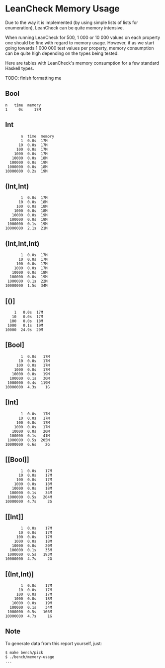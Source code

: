 LeanCheck Memory Usage
======================

Due to the way it is implemented (by using simple lists of lists for
enumeration), LeanCheck can be quite memory intensive.

When running LeanCheck for 500, 1 000 or 10 000 values on each property one
should be fine with regard to memory usage.  However, if as we start going
towards 1 000 000 test values per property, memory consumption can be quite
high depending on the types being tested.

Here are tables with LeanCheck's memory consumption for a few standard Haskell
types.


TODO: finish formatting me


Bool
----

```
n   time  memory
1     0s     17M
```

Int
---

```
       n  time  memory
       1  0.0s  17M
      10  0.0s  17M
     100  0.0s  17M
    1000  0.0s  17M
   10000  0.0s  18M
  100000  0.0s  19M
 1000000  0.0s  18M
10000000  0.2s  19M
```


(Int,Int)
---------

```
       1  0.0s  17M
      10  0.0s  18M
     100  0.0s  18M
    1000  0.0s  18M
   10000  0.0s  19M
  100000  0.0s  19M
 1000000  0.1s  19M
10000000  2.1s  21M
```

(Int,Int,Int)
-------------

```
       1  0.0s  17M
      10  0.0s  17M
     100  0.0s  17M
    1000  0.0s  17M
   10000  0.0s  18M
  100000  0.0s  19M
 1000000  0.1s  22M
10000000  1.5s  34M
```


[()]
----

```
    1   0.0s  17M
   10   0.0s  17M
  100   0.0s  18M
 1000   0.1s  19M
10000  24.9s  29M
```


[Bool]
------

```
       1  0.0s   17M
      10  0.0s   17M
     100  0.0s   17M
    1000  0.0s   17M
   10000  0.0s   19M
  100000  0.1s   30M
 1000000  0.4s  119M
10000000  4.3s    1G
```


[Int]
-----


```
       1  0.0s   17M
      10  0.0s   17M
     100  0.0s   17M
    1000  0.0s   17M
   10000  0.0s   20M
  100000  0.1s   41M
 1000000  0.5s  205M
10000000  6.6s    2G
```



[[Bool]]
--------

```
       1  0.0s    17M
      10  0.0s    17M
     100  0.0s    17M
    1000  0.0s    18M
   10000  0.0s    18M
  100000  0.1s    34M
 1000000  0.5s   204M
10000000  4.7s     2G
```


[[Int]]
-------

```
       1  0.0s    17M
      10  0.0s    17M
     100  0.0s    17M
    1000  0.0s    18M
   10000  0.0s    20M
  100000  0.1s    35M
 1000000  0.5s   193M
10000000  4.7s     2G
```


[(Int,Int)]
-----------

```
       1  0.0s    17M
      10  0.0s    17M
     100  0.0s    17M
    1000  0.0s    18M
   10000  0.0s    19M
  100000  0.1s    34M
 1000000  0.5s   166M
10000000  4.7s     1G
```


Note
----

To generate data from this report yourself, just:

```
$ make bench/pick
$ ./bench/memory-usage
...
```
